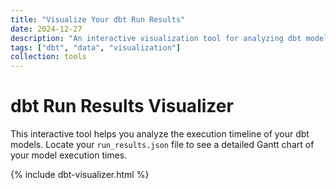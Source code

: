 ```yaml
---
title: "Visualize Your dbt Run Results"
date: 2024-12-27
description: "An interactive visualization tool for analyzing dbt model execution times"
tags: ["dbt", "data", "visualization"]
collection: tools
---
```


# dbt Run Results Visualizer

This interactive tool helps you analyze the execution timeline of your dbt models. Locate your `run_results.json` file to see a detailed Gantt chart of your model execution times.


{% include dbt-visualizer.html %}
